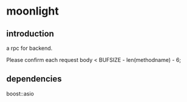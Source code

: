 # **moonlight**

introduction
---
a rpc for backend.

Please confirm each request body < BUFSIZE - len(methodname) - 6;

dependencies
---
boost::asio
